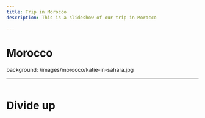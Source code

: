 ```yaml
---
title: Trip in Morocco
description: This is a slideshow of our trip in Morocco

---
```



# Morocco
background: /images/morocco/katie-in-sahara.jpg

---

<div style="width:50%;float:left;">

# Divide up

</div>
